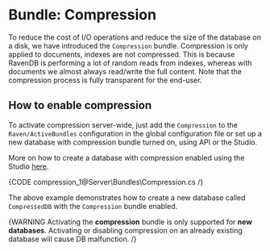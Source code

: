 # Bundle: Compression

To reduce the cost of I/O operations and reduce the size of the database on a disk, we have introduced the `Compression` bundle. Compression is only applied to documents, indexes are not compressed. This is because RavenDB is performing a lot of random reads from indexes, whereas with documents we almost always read/write the full content. Note that the compression process is fully transparent for the end-user.

## How to enable compression

To activate compression server-wide, just add the `Compression` to the `Raven/ActiveBundles` configuration in the global configuration file or set up a new database with compression bundle turned on, using API or the Studio.

More on how to create a database with compression enabled using the Studio [here](../../studio/walkthroughs/how-to-setup-compression).

{CODE compression_1@Server\Bundles\Compression.cs /}

The above example demonstrates how to create a new database called `CompressedDB` with  the `Compression` bundle enabled.

{WARNING Activating the **compression** bundle is only supported for **new databases**. Activating or disabling compression on an already existing database will cause DB malfunction. /}

